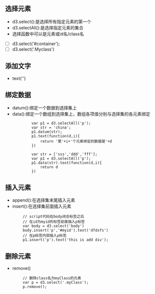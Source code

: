 ## 选择元素
- d3.select():是选择所有指定元素的第一个
- d3.selectAll():是选择指定元素的集合
- 选择函数中可以是元素或id名/class名
- [ ] d3.select('#container');
- [ ] d3.select('.Myclass')
## 添加文字
- text('')
## 绑定数据
- datum():绑定一个数据到选择集上
- data():绑定一个数组到选择集上，数组各项值分别与选择集的各元素绑定

```
            var p1 = d3.selectAll('p');
		 	var str = 'china';	 
		 	p1.datum(str);	 
		 	p1.text(function(d,i){	 	
	 	        return '第'+i+'个元素绑定的数据是'+d
		 	})
		 	
		 	var str = ['sss','ddd','fff'];
			var p1 = d3.selectAll('p');
			p1.data(str).text(function(d,i){
				return d
			})
```
## 插入元素
- append():在选择集末尾插入元素
- insert():在选择集前面插入元素

```
        // script代码在body闭合标签之后
        // 在id为myid的标签前面插入p标签
        var body = d3.select('body')
		body.insert('p','#myid').text('dfdsfs')
		// 在p标签内部插入p标签
		p1.insert('p').text('this is add div');
```
## 删除元素
- remove()

```
        // 删除class名为myClass的元素
        var p = d3.select('.myClass');
		p.remove();
```